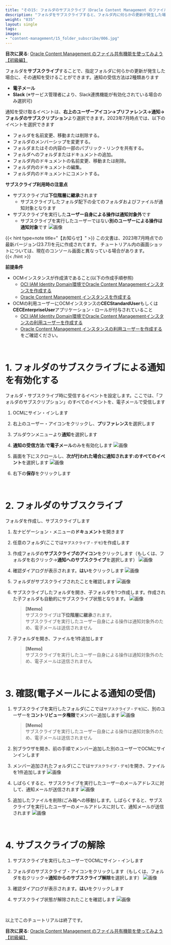 ```yaml
---
title: "その15: フォルダのサブスクライブ（Oracle Content Management のファイル共有機能を利用しよう）"
description: "フォルダをサブスクライブすると、フォルダ内に何らかの更新が発生した場合に、指定したチャネルで通知を受けることができます。ここでは、フォルダ・サブスクライブの方法について紹介します"
weight: "035"
layout: single
tags:
images:
- "content-management/15_folder_subscribe/006.jpg"
---
```


**目次に戻る**: [Oracle Content Management のファイル共有機能を使ってみよう【初級編】](../using_file_sharing)

フォルダを**サブスクライブ**することで、指定フォルダに何らかの更新が発生した場合に、その通知を受けることができます。通知の受信方法は2種類あります
- **電子メール**
- **Slack** (※サービス管理者により、Slack連携機能が有効化されている場合のみ選択可)

通知を受け取るイベントは、**右上のユーザーアイコン→プリファレンス→通知→フォルダのサブスクリプション**より選択できます。2023年7月時点では、以下のイベントを選択できます

- フォルダを名前変更、移動または削除する。
- フォルダのメンバーシップを変更する。
- フォルダまたはその内容の一部のパブリック・リンクを共有する。
- フォルダへのフォルダまたはドキュメントの追加。
- フォルダ内のドキュメントの名前変更、移動または削除。
- フォルダ内のドキュメントの編集。
- フォルダ内のドキュメントにコメントする。

**サブスクライブ利用時の注意点**
- サブスクライブは**下位階層に継承**されます
    - サブスクライブしたフォルダ配下の全てのフォルダおよびファイルが通知対象となります
- サブスクライブを実行した**ユーザー自身による操作は通知対象外**です
    - サブスクライブを実行したユーザーではない**別のユーザーによる操作は通知対象**です
    ![画像](001.jpg)

{{< hint type=note title="【お知らせ】" >}}
この文書は、2023年7月時点での最新バージョン(23.7.1)を元に作成されてます。   チュートリアル内の画面ショットについては、現在のコンソール画面と異なっている場合があります。   
{{< /hint >}}

**前提条件**
- OCMインスタンスが作成済であること(以下の作成手順参照)
    - [OCI IAM Identity Domain環境でOracle Content Managementインスタンスを作成する](../create_ocm_instance_IdentityDomain)
    - [Oracle Content Management インスタンスを作成する](../create_oce_instance)
- OCMの利用ユーザーにOCMインスタンスの**CECStandardUser**もしくは**CECEnterpriseUser**アプリケーション・ロールが付与されていること
    - [OCI IAM Identity Domain環境でOracle Content Managementインスタンスの利用ユーザーを作成する](../create_identitydomain_group_user)
    - [Oracle Content Management インスタンスの利用ユーザーを作成する](../create_idcs_group_user)をご確認ください。


<br/>

# 1. フォルダのサブスクライブによる通知を有効化する

フォルダ・サブスクライブ時に受信するイベントを設定します。ここでは、「フォルダのサブスクリプション」のすべてのイベントを、電子メールで受信します


1. OCMにサイン・インします

1. 右上のユーザー・アイコンをクリックし、**プリファレンス**を選択します

1. プルダウンメニューより**通知**を選択します

1. **通知の受信方法:**で**電子メール**のみを有効化します
    ![画像](002.jpg)

1. 画面を下にスクロールし、**次が行われた場合に通知されます:**の**すべてのイベント**を選択します
    ![画像](003.jpg)

1. 右下の**保存**をクリックします

<br />

# 2. フォルダのサブスクライブ

フォルダを作成し、サブスクライブします

1. 左ナビゲーション・メニューの**ドキュメント**を開きます

1. 任意のフォルダ(ここでは`サブスクライブ・デモ`)を作成します

1. 作成フォルダの**サブスクライブのアイコン**をクリックします（もしくは、フォルダを右クリック→**通知へのサブスクライブ**を選択します）
    ![画像](004.jpg)

1. 確認ダイアログが表示されます。**はい**をクリックします
    ![画像](005.jpg)

1. フォルダがサブスクライブされたことを確認します
    ![画像](006.jpg)

1. サブスクライブしたフォルダを開き、子フォルダを1つ作成します。作成された子フォルダも自動的にサブスクライブ状態となります。
    ![画像](007.jpg)

    > **[Memo]**  
    > サブスクライブは**下位階層に継承**されます。  
    > サブスクライブを実行したユーザー自身による操作は通知対象外のため、電子メールは送信されません

1. 子フォルダを開き、ファイルを1件追加します

    > **[Memo]**  
    > サブスクライブを実行したユーザー自身による操作は通知対象外のため、電子メールは送信されません

<br />

# 3. 確認(電子メールによる通知の受信)

1. サブスクライブを実行したフォルダ(ここでは`サブスクライブ・デモ`)に、別のユーザーを**コントリビュータ権限**でメンバー追加します
    ![画像](008.jpg)

    > **[Memo]**  
    > サブスクライブを実行したユーザー自身による操作は通知対象外のため、電子メールは送信されません

1. 別ブラウザを開き、前の手順でメンバー追加した別のユーザーでOCMにサインインします

1. メンバー追加されたフォルダ(ここでは`サブスクライブ・デモ`)を開き、ファイルを1件追加します
    ![画像](009.jpg)

1. しばらくすると、サブスクライブを実行したユーザーのメールアドレスに対して、通知メールが送信されます
    ![画像](010.jpg)

1. 追加したファイルを削除(ごみ箱への移動)します。しばらくすると、サブスクライブを実行したユーザーのメールアドレスに対して、通知メールが送信されます
    ![画像](011.jpg)

<br />

# 4. サブスクライブの解除

1. サブスクライブを実行したユーザーでOCMにサイン・インします

1. フォルダのサブスクライブ・アイコンをクリックします（もしくは、フォルダを右クリック→**通知からのサブスクライブ解除**を選択します）
    ![画像](012.jpg)

1. 確認ダイアログが表示されます。**はい**をクリックします

1. サブスクライブ状態が解除されたことを確認します
    ![画像](013.jpg)


<br/>

以上でこのチュートリアルは終了です。

**目次に戻る**: [Oracle Content Management のファイル共有機能を使ってみよう【初級編】](../using_file_sharing)
